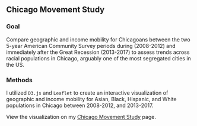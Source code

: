 ## Chicago Movement Study

### Goal
Compare geographic and income mobility for Chicagoans between the two 5-year American Community Survey periods during (2008-2012) and immediately after the Great Recession (2013-2017) to assess trends across racial populations in Chicago, arguably one of the most segregated cities in the US.

### Methods
I utilized `D3.js` and `Leaflet` to create an interactive visualization of geographic and income mobility for Asian, Black, Hispanic, and White populations in Chicago between 2008-2012, and 2013-2017.

View the visualization on my [Chicago Movement Study](https://lorenh516.github.io/movement-chicago/) page.
